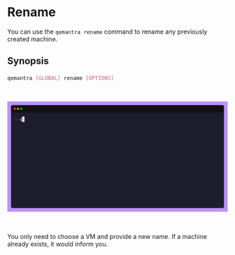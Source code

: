 # Rename

You can use the `qemantra rename` command to rename any previously created machine.

## Synopsis

```sh
qemantra [GLOBAL] rename [OPTIONS]
```

</br>

![rename](./gifs/rename.gif)

</br>

You only need to choose a VM and provide a new name. If a machine already exists, it would inform you.
